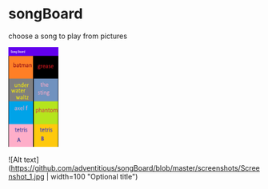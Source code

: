 # songBoard
choose a song to play from pictures


<img src="https://github.com/adventitious/songBoard/blob/master/screenshots/Screenshot_1.jpg" alt="alt text" width="100" height="200">



![Alt text](https://github.com/adventitious/songBoard/blob/master/screenshots/Screenshot_1.jpg  | width=100 "Optional title")
